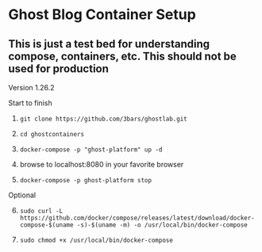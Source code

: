 # Ghost Blog Container Setup

## This is just a test bed for understanding compose, containers, etc. This should not be used for production

Version 1.26.2

Start to finish

1. `git clone https://github.com/3bars/ghostlab.git`

2. `cd ghostcontainers`

3. `docker-compose -p "ghost-platform" up -d`

4.  browse to localhost:8080 in your favorite browser

5. `docker-compose -p ghost-platform stop`

Optional

6. `sudo curl -L https://github.com/docker/compose/releases/latest/download/docker-compose-$(uname -s)-$(uname -m) -o /usr/local/bin/docker-compose`

7. `sudo chmod +x /usr/local/bin/docker-compose`
